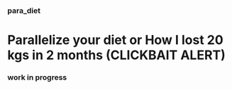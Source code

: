 ### para_diet
# Parallelize your diet or How I lost 20 kgs in 2 months (CLICKBAIT ALERT)
### work in progress
